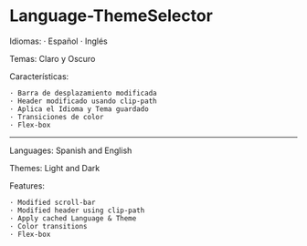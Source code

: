 # Language-ThemeSelector
Idiomas: 
    · Español
    · Inglés

Temas: Claro y Oscuro

Características:

    · Barra de desplazamiento modificada
    · Header modificado usando clip-path
    · Aplica el Idioma y Tema guardado
    · Transiciones de color
    · Flex-box
    
------------------------------------------

Languages: Spanish and English

Themes: Light and Dark

Features:
 
    · Modified scroll-bar
    · Modified header using clip-path
    · Apply cached Language & Theme
    · Color transitions
    · Flex-box
  



